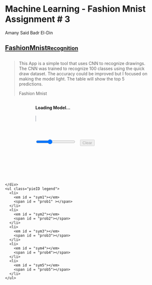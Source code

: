 # Machine Learning - Fashion Mnist Assignment # 3
Amany Said Badr El-Din


<html lang="en">
<head>
<meta charset="UTF-8" />
<title>Fashion Mnist Recognition</title>

<!-- bs4 css -->
<link rel="stylesheet" href="https://maxcdn.bootstrapcdn.com/bootstrap/4.1.0/css/bootstrap.min.css"/>
	
<!-- css pie -->
<link rel="stylesheet" href="pie.css">

<!-- jQuery library -->
<script src="https://ajax.googleapis.com/ajax/libs/jquery/3.3.1/jquery.min.js"></script>

<!-- Popper JS -->
<script src="https://cdnjs.cloudflare.com/ajax/libs/popper.js/1.14.0/umd/popper.min.js"></script>

<!-- Latest compiled JavaScript -->
<script src="https://maxcdn.bootstrapcdn.com/bootstrap/4.1.0/js/bootstrap.min.js"></script>

<!-- TensorFlow.js script -->
<script src="https://cdn.jsdelivr.net/npm/@tensorflow/tfjs@latest"> </script>
<!-- <script src="https://cdnjs.cloudflare.com/ajax/libs/tensorflow/1.0.3/tf.min.js"></script> -->
<!-- canvas script -->
<script src="fabric.js"></script>
	
<!-- main script -->
<script src = "main.js" > </script>

<!-- main css -->
<link rel = "stylesheet" href="main.css" > 
	
</head>
<body>
<nav class="navbar navbar-expand-sm bg-light navbar-light">
  <!-- Brand/logo -->
  <a class="navbar-brand" href="#"><h1>FashionMnist<small>Recognition</small></h1></a>
  </nav>
<div class="container-fluid"> 

<blockquote class="blockquote text-justify" style="margin:30px;">
 <p> This App is a simple tool that uses CNN to recognize drawings. 
 The CNN was trained to recognize 100 classes using the quick draw dataset. The accuracy could be improved
but I focused on making the model light. The table  will show the top 5 predictions. </p>
    <footer class="blockquote-footer">Fashion Mnist</footer>
  </blockquote>
</div>

<div class="row">
  <div class="col" style ='margin-left:100px;'>
<h4 id ='status' >Loading Model... </h4>	  
<canvas id="canvas" width="300" height="300" class="canvas" style="border:1px solid #b9bfc9;margin-top:25px;"></canvas>
<div class="btn-group" style = 'margin-top:40px; '>
<input type="range" min="5" max="20" value="10" class="slider" id="myRange" style ='margin-top:20px;'>
<button type="button" class="btn btn-outline-primary" onclick ='erase()' style ='margin-left:10px;' disabled>Clear</button>
    </div>   
</div>
  <div class="col">
    <section style="margin-top:120px">
    <div class="pieID pie">
      
    </div>
    <ul class="pieID legend">
      <li>
        <em id = "sym1"></em>
        <span id = "prob1" ></span>
      </li>
      <li>
        <em id = "sym2"></em>
        <span id = "prob2"></span>
      </li>
      <li>
        <em id = "sym3"></em>
        <span id = "prob3"></span>
      </li>
      <li>
        <em id = "sym4"></em>
        <span id = "prob4"></span>
      </li>
      <li>
        <em id = "sym5"></em>
        <span id = "prob5"></span>
      </li>
    </ul>
  </section>
</div>
</div>  
</body>
<script src="pie.js"></script>
<script>
	console.log('starting');
	start('en')
</script>
</html>


